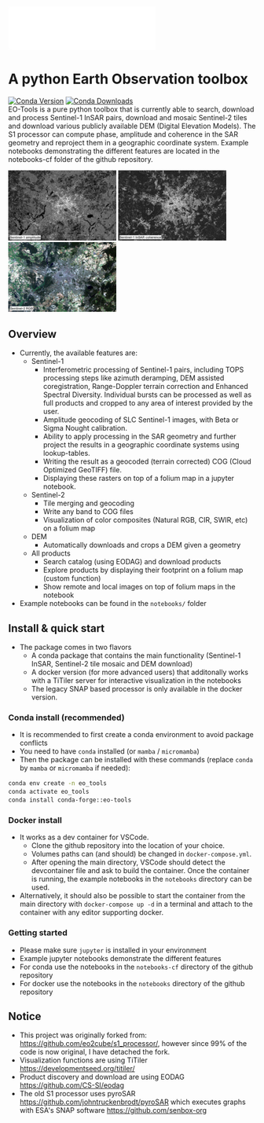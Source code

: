 <p float="left">
    <img src="https://raw.githubusercontent.com/odhondt/eo_tools/main/data/eo-tools.svg" width="300">
</p>

# A python Earth Observation toolbox

[![Conda Version](https://img.shields.io/conda/vn/conda-forge/eo-tools.svg)](https://anaconda.org/conda-forge/eo-tools) [![Conda Downloads](https://img.shields.io/conda/dn/conda-forge/eo_tools.svg)](https://anaconda.org/conda-forge/eo_tools)  
EO-Tools is a pure python toolbox that is currently able to search, download and process Sentinel-1 InSAR pairs, download and mosaic Sentinel-2 tiles and download various publicly available DEM (Digital Elevation Models). The S1 processor can compute phase, amplitude and coherence in the SAR geometry and reproject them in a geographic coordinate system. Example notebooks demonstrating the different features are located in the notebooks-cf folder of the github repository.

<p float="left">
    <img src="https://raw.githubusercontent.com/odhondt/eo_tools/main/data/amp_vh_berlin.png" width="220">
    <img src="https://raw.githubusercontent.com/odhondt/eo_tools/main/data/coh_vh_berlin.png" width="220">
    <img src="https://raw.githubusercontent.com/odhondt/eo_tools/main/data/s2_berlin.png" width="220">
</p>

## Overview
- Currently, the available features are:
    - Sentinel-1
        - Interferometric processing of Sentinel-1 pairs, including TOPS processing steps like azimuth deramping, DEM assisted coregistration, Range-Doppler terrain correction and Enhanced Spectral Diversity. Individual bursts can be processed as well as full products and cropped to any area of interest provided by the user.
        - Amplitude geocoding of SLC Sentinel-1 images, with Beta or Sigma Nought calibration.
        - Ability to apply processing in the SAR geometry and further project the results in a geographic coordinate systems using lookup-tables.
        - Writing the result as a geocoded (terrain corrected) COG (Cloud Optimized GeoTIFF) file.
        - Displaying these rasters on top of a folium map in a jupyter notebook.
    - Sentinel-2
        - Tile merging and geocoding
        - Write any band to COG files
        - Visualization of color composites (Natural RGB, CIR, SWIR, etc) on a folium map
    - DEM
        - Automatically downloads and crops a DEM given a geometry 
    - All products
        - Search catalog (using EODAG) and download products
        - Explore products by displaying their footprint on a folium map (custom function)
        - Show remote and local images on top of folium maps in the notebook
- Example notebooks can be found in the `notebooks/` folder

## Install & quick start

- The package comes in two flavors
    - A conda package that contains the main functionality (Sentinel-1 InSAR, Sentinel-2 tile mosaic and DEM download)
    - A docker version (for more advanced users) that additonally works with a TiTiler server for interactive visualization in the notebooks
    - The legacy SNAP based processor is only available in the docker version.

### Conda install (recommended)

- It is recommended to first create a conda environment to avoid package conflicts
- You need to have `conda` installed (or `mamba` / `micromamba`)
- Then the package can be installed with these commands (replace `conda` by `mamba` or `micromamba` if needed):

```bash
conda env create -n eo_tools
conda activate eo_tools
conda install conda-forge::eo-tools 
```

### Docker install

- It works as a dev container for VSCode. 
    - Clone the github repository into the location of your choice.
    - Volumes paths can (and should) be changed in `docker-compose.yml`.
    - After opening the main directory, VSCode should detect the devcontainer file and ask to build the container. Once the container is running, the example notebooks in the `notebooks` directory can be used.
- Alternatively, it should also be possible to start the container from the main directory with `docker-compose up -d` in a terminal and attach to the container with any editor supporting docker.

### Getting started

- Please make sure `jupyter` is installed in your environment
- Example jupyter notebooks demonstrate the different features
- For conda use the notebooks in the `notebooks-cf` directory of the github repository
- For docker use the notebooks in the `notebooks` directory of the github repository

## Notice

- This project was originally forked from: https://github.com/eo2cube/s1_processor/, however since 99% of the code is now original, I have detached the fork.
- Visualization functions are using TiTiler https://developmentseed.org/titiler/
- Product discovery and download are using EODAG https://github.com/CS-SI/eodag
- The old S1 processor uses pyroSAR https://github.com/johntruckenbrodt/pyroSAR which executes graphs with ESA's SNAP software https://github.com/senbox-org
